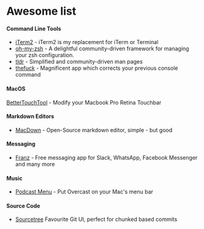 # Awesome list

#### Command Line Tools
* [iTerm2](http://www.iterm2.com/) - iTerm2 is my replacement for iTerm or Terminal
* [oh-my-zsh](https://github.com/robbyrussell/oh-my-zsh) - A delightful community-driven framework for managing your zsh configuration.
* [tldr](https://github.com/tldr-pages/tldr) - Simplified and community-driven man pages
* [thefuck](https://github.com/nvbn/thefuck) - Magnificent app which corrects your previous console command

#### MacOS
[BetterTouchTool](https://github.com/folivoraAI/BetterTouchTool) - Modify your Macbook Pro Retina Touchbar

#### Markdown Editors
* [MacDown](http://macdown.uranusjr.com/) - Open-Source markdown editor, simple - but good

#### Messaging
* [Franz](https://meetfranz.com/) - Free messaging app for Slack, WhatsApp, Facebook Messenger and many more

#### Music
* [Podcast Menu](https://github.com/insidegui/PodcastMenu) - Put Overcast on your Mac's menu bar

#### Source Code
* [Sourcetree](https://de.atlassian.com/software/sourcetree) Favourite Git UI, perfect for chunked based commits


